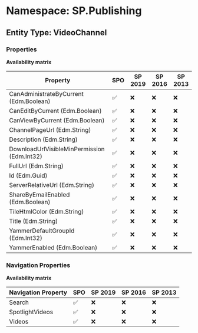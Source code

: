 # Namespace: SP.Publishing

## Entity Type: VideoChannel

### Properties

**Availability matrix**

Property | SPO | SP 2019 | SP 2016 | SP 2013
----------|-----|---------|---------|--------
CanAdministrateByCurrent (Edm.Boolean) | ✅ | ❌ | ❌ | ❌
CanEditByCurrent (Edm.Boolean) | ✅ | ❌ | ❌ | ❌
CanViewByCurrent (Edm.Boolean) | ✅ | ❌ | ❌ | ❌
ChannelPageUrl (Edm.String) | ✅ | ❌ | ❌ | ❌
Description (Edm.String) | ✅ | ❌ | ❌ | ❌
DownloadUrlVisibleMinPermission (Edm.Int32) | ✅ | ❌ | ❌ | ❌
FullUrl (Edm.String) | ✅ | ❌ | ❌ | ❌
Id (Edm.Guid) | ✅ | ❌ | ❌ | ❌
ServerRelativeUrl (Edm.String) | ✅ | ❌ | ❌ | ❌
ShareByEmailEnabled (Edm.Boolean) | ✅ | ❌ | ❌ | ❌
TileHtmlColor (Edm.String) | ✅ | ❌ | ❌ | ❌
Title (Edm.String) | ✅ | ❌ | ❌ | ❌
YammerDefaultGroupId (Edm.Int32) | ✅ | ❌ | ❌ | ❌
YammerEnabled (Edm.Boolean) | ✅ | ❌ | ❌ | ❌

### Navigation Properties

**Availability matrix**

Navigation Property | SPO | SP 2019 | SP 2016 | SP 2013
----------|-----|---------|---------|--------
Search | ✅ | ❌ | ❌ | ❌
SpotlightVideos | ✅ | ❌ | ❌ | ❌
Videos | ✅ | ❌ | ❌ | ❌
